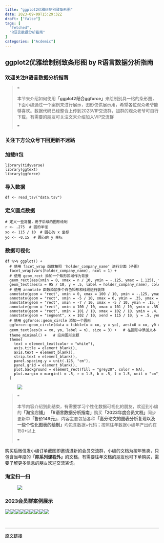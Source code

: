 ```yaml
---
title: "ggplot2优雅绘制别致条形图"
date: 2023-09-09T15:29:32Z
draft: ["false"]
tags: [
  "fetched",
  "R语言数据分析指南"
]
categories: ["Acdemic"]
---
```

ggplot2优雅绘制别致条形图 by R语言数据分析指南
------
<div><section data-tool="mdnice编辑器" data-website="https://www.mdnice.com"><h3 data-tool="mdnice编辑器"><span></span><span><span></span>欢迎关注R语言数据分析指南</span><span></span></h3><blockquote data-tool="mdnice编辑器"><span>❝</span><p>本节来介绍如何使用<strong>「ggplot2结合ggforce」</strong>来绘制别具一格的条形图，下面小编通过一个案例来进行展示，图形仅供展示用，希望各位观众老爷能够喜欢。数据代码已经整合上传到2023VIP交流群，加群的观众老爷可自行下载，有需要的朋友可关注文末介绍加入VIP交流群</p><span>❞</span></blockquote><h3 data-tool="mdnice编辑器"><span></span><span><span></span>关注下方公众号下回更新不迷路</span><span></span></h3><section><mp-common-profile data-pluginname="mpprofile" data-id="Mzg3MzQzNTYzMw==" data-headimg="http://mmbiz.qpic.cn/mmbiz_png/EibnicgwScTAZF0rpeZII9Ltl26VbVagriczTria1fib3XgjwwHEHFjPzkmGpqWDVVHBSzhENictUM2iavAKiaM5lc9USw/0?wx_fmt=png" data-nickname="R语言数据分析指南" data-alias="YanJANtwo" data-signature="R语言重症爱好者，喜欢绘制各种精美的图表，喜欢的小伙伴可以关注我，跟我一起学习" data-from="0" data-is_biz_ban="0"></mp-common-profile></section><h3 data-tool="mdnice编辑器"><span></span><span><span></span>加载R包</span><span></span></h3><pre data-tool="mdnice编辑器"><span></span><code><span>library</span>(tidyverse)<br><span>library</span>(ggtext)<br><span>library</span>(ggforce)<br></code></pre><h3 data-tool="mdnice编辑器"><span></span><span><span></span>导入数据</span><span></span></h3><pre data-tool="mdnice编辑器"><span></span><code>df &lt;- read_tsv(<span>"data.tsv"</span>)<br></code></pre><h3 data-tool="mdnice编辑器"><span></span><span><span></span>定义圆点数据</span><span></span></h3><pre data-tool="mdnice编辑器"><span></span><code><span># 定义一些常量，用于后续的图形绘制</span><br>r &lt;- <span>.275</span>  <span># 圆的半径</span><br>xo &lt;- <span>115</span> / <span>10</span>  <span># 圆心的 x 坐标</span><br>yo &lt;- -<span>0.15</span>  <span># 圆心的 y 坐标</span><br></code></pre><h3 data-tool="mdnice编辑器"><span></span><span><span></span>数据可视化</span><span></span></h3><pre data-tool="mdnice编辑器"><span></span><code>df %&gt;% ggplot() +<br>  <span># 使用 facet_wrap 函数按照 'holder_company_name' 进行分面（子图）</span><br>  facet_wrap(vars(holder_company_name), ncol = <span>1</span>) +<br>  <span># 使用 geom_rect 添加一个矩形区域作为背景</span><br>  geom_rect(aes(xmin = <span>0</span>, xmax = n / <span>10</span>, ymin = -<span>.125</span>, ymax = <span>1.125</span>), fill = <span>"#add8e6"</span>, alpha = <span>.65</span>) +<br>  geom_text(aes(x = <span>95</span> / <span>10</span>, y = <span>.5</span>, label = holder_company_name), color = <span>"white"</span>, fontface = <span>"bold"</span>, size = <span>4</span>, hjust = <span>1</span>) +<br>  <span># 使用 annotate 函数添加多个白色矩形和线段进行装饰</span><br>  annotate(geom = <span>"rect"</span>, xmin = <span>0</span>, xmax = <span>100</span> / <span>10</span>, ymin = -<span>.125</span>, ymax = <span>1.125</span>, color = <span>"white"</span>, fill = <span>NA</span>) +<br>  annotate(geom = <span>"rect"</span>, xmin = -<span>5</span> / <span>10</span>, xmax = <span>0</span>, ymin = <span>.35</span>, ymax = <span>.65</span>, color = <span>"white"</span>, fill = <span>"white"</span>) +<br>  annotate(geom = <span>"rect"</span>, xmin = -<span>7</span> / <span>10</span>, xmax = -<span>5</span> / <span>10</span>, ymin = <span>.15</span>, ymax = <span>.85</span>, color = <span>"white"</span>, fill = <span>"white"</span>) +<br>  annotate(geom = <span>"rect"</span>, xmin = <span>100</span> / <span>10</span>, xmax = <span>101</span> / <span>10</span>, ymin = <span>.35</span>, ymax = <span>.65</span>, color = <span>"white"</span>, fill = <span>"white"</span>) +<br>  annotate(geom = <span>"rect"</span>, xmin = <span>101</span> / <span>10</span>, xmax = <span>102</span> / <span>10</span>, ymin = <span>.4</span>, ymax = <span>.6</span>, color = <span>"white"</span>, fill = <span>"white"</span>) +<br>  annotate(geom = <span>"segment"</span>, x = <span>102</span> / <span>10</span>, xend = <span>115</span> / <span>10</span>, y = <span>.5</span>, yend = <span>.5</span>, color = <span>"white"</span>) +<br>  <span># 使用 ggforce::geom_circle 添加一个圆形</span><br>  ggforce::geom_circle(data = tibble(x = xo, y = yo), aes(x0 = xo, y0 = yo, r = r), color = <span>"white"</span>, fill = <span>"#add8e6"</span>, alpha = <span>.65</span>, size = <span>.85</span>) +<br>  geom_text(aes(x = xo, yo, label = n), size = <span>3</span>) +   <span># 在圆形中添加文本</span><br>  theme_minimal() +   <span># 应用图形主题</span><br>  theme(<br>    text = element_text(color = <span>"white"</span>),<br>    axis.title = element_blank(),<br>    axis.text = element_blank(),<br>    strip.text = element_blank(),<br>    panel.spacing.y = unit(<span>.125</span>, <span>"cm"</span>),<br>    panel.grid = element_blank(),<br>    plot.background = element_rect(fill = <span>"grey20"</span>, color = <span>NA</span>),<br>    plot.margin = margin(t = <span>.5</span>, r = <span>1.5</span>, b = <span>.5</span>, l = <span>1.5</span>, unit = <span>"cm"</span>)<br>  )<br></code></pre><figure data-tool="mdnice编辑器"><img data-ratio="1.0574074074074074" data-src="https://mmbiz.qpic.cn/mmbiz_png/EibnicgwScTAZwAbcFKqEOPlucqOXS2nQRrTuNUroLl8ackyIiciczcUqhDPQ5uuVjlKKMW4KiaBJJbrbzQ7JT27Daw/640?wx_fmt=png" data-type="png" data-w="1080" src="https://mmbiz.qpic.cn/mmbiz_png/EibnicgwScTAZwAbcFKqEOPlucqOXS2nQRrTuNUroLl8ackyIiciczcUqhDPQ5uuVjlKKMW4KiaBJJbrbzQ7JT27Daw/640?wx_fmt=png"></figure><blockquote data-tool="mdnice编辑器"><span>❝</span><p>本节内容介绍到此结束，有需要学习个性化数据可视化的朋友，欢迎到小编的<strong>「淘宝店铺」</strong> <strong>「R语言数据分析指南」</strong>购买<strong>「2023年度会员文档」</strong>同步更新中<strong>「售价149元」</strong>，内容主要包括各种<strong>「高分论文的图表分析复现以及一些个性化图表的绘制」</strong>均包含数据+代码；按照往年数据小编年产出约在150+以上</p><span>❞</span></blockquote><p data-tool="mdnice编辑器">购买后微信发小编订单截图即邀请进新的会员交流群，小编的文档为按年售卖，只包含当年度的<strong>「除系列课程外」</strong>的文档，有需要往年文档的朋友也可下单购买，需要了解更多信息的朋友欢迎交流咨询。</p><h3 data-tool="mdnice编辑器"><span></span><span><span></span>淘宝扫一扫</span><span></span></h3><figure data-tool="mdnice编辑器"><img data-ratio="1.6141479099678457" data-src="https://mmbiz.qpic.cn/mmbiz_png/EibnicgwScTAZwAbcFKqEOPlucqOXS2nQRZprlFDVZzFNiaHwuEE9weYKibGBxxY4Nib8ELcibGleUtqqd9nQFqyrEVw/640?wx_fmt=png" data-type="png" data-w="622" src="https://mmbiz.qpic.cn/mmbiz_png/EibnicgwScTAZwAbcFKqEOPlucqOXS2nQRZprlFDVZzFNiaHwuEE9weYKibGBxxY4Nib8ELcibGleUtqqd9nQFqyrEVw/640?wx_fmt=png"></figure><h3 data-tool="mdnice编辑器"><span></span><span><span></span>2023会员群案例展示</span><span></span></h3><p data-tool="mdnice编辑器"><img data-ratio="0.4255555555555556" data-src="https://mmbiz.qpic.cn/mmbiz_png/EibnicgwScTAZwAbcFKqEOPlucqOXS2nQRUIJHBDYHDhySS9o51vQ91pX78KBicpraDNWcSCdjxlxkycSqfKwoysQ/640?wx_fmt=png" data-type="png" data-w="900" src="https://mmbiz.qpic.cn/mmbiz_png/EibnicgwScTAZwAbcFKqEOPlucqOXS2nQRUIJHBDYHDhySS9o51vQ91pX78KBicpraDNWcSCdjxlxkycSqfKwoysQ/640?wx_fmt=png"><img data-ratio="0.4255555555555556" data-src="https://mmbiz.qpic.cn/mmbiz_png/EibnicgwScTAZwAbcFKqEOPlucqOXS2nQR0NrngNuicljx6AUsrqK5QexaleGEpnPS2ic7r8BbRKpH49BeN7KnCwXw/640?wx_fmt=png" data-type="png" data-w="900" src="https://mmbiz.qpic.cn/mmbiz_png/EibnicgwScTAZwAbcFKqEOPlucqOXS2nQR0NrngNuicljx6AUsrqK5QexaleGEpnPS2ic7r8BbRKpH49BeN7KnCwXw/640?wx_fmt=png"><img data-ratio="0.4255555555555556" data-src="https://mmbiz.qpic.cn/mmbiz_png/EibnicgwScTAZwAbcFKqEOPlucqOXS2nQRHD2saEROuicxuZqbElic7Jgia8N7bibK2ywfUYs8JvBib5NxOzkwSsqqkzA/640?wx_fmt=png" data-type="png" data-w="900" src="https://mmbiz.qpic.cn/mmbiz_png/EibnicgwScTAZwAbcFKqEOPlucqOXS2nQRHD2saEROuicxuZqbElic7Jgia8N7bibK2ywfUYs8JvBib5NxOzkwSsqqkzA/640?wx_fmt=png"><img data-ratio="0.4255555555555556" data-src="https://mmbiz.qpic.cn/mmbiz_png/EibnicgwScTAZwAbcFKqEOPlucqOXS2nQRPw5aME9WeKAL4jzIx4so2LZtD5U1YYOyHBVhC03NTMfwj2nsvueRZg/640?wx_fmt=png" data-type="png" data-w="900" src="https://mmbiz.qpic.cn/mmbiz_png/EibnicgwScTAZwAbcFKqEOPlucqOXS2nQRPw5aME9WeKAL4jzIx4so2LZtD5U1YYOyHBVhC03NTMfwj2nsvueRZg/640?wx_fmt=png"><img data-ratio="0.4255555555555556" data-src="https://mmbiz.qpic.cn/mmbiz_png/EibnicgwScTAZwAbcFKqEOPlucqOXS2nQRlRozvYB9NZvxbe5zFrObhLUGceibIaOeQbfz0doAjlEyXmQ7FW19Bcw/640?wx_fmt=png" data-type="png" data-w="900" src="https://mmbiz.qpic.cn/mmbiz_png/EibnicgwScTAZwAbcFKqEOPlucqOXS2nQRlRozvYB9NZvxbe5zFrObhLUGceibIaOeQbfz0doAjlEyXmQ7FW19Bcw/640?wx_fmt=png"><img data-ratio="0.4255555555555556" data-src="https://mmbiz.qpic.cn/mmbiz_png/EibnicgwScTAZwAbcFKqEOPlucqOXS2nQR4rIJBEJIY0g8NlibJt6oia9OUmKNibyegJOg3UcJeejKwuXKXzUTDEAnw/640?wx_fmt=png" data-type="png" data-w="900" src="https://mmbiz.qpic.cn/mmbiz_png/EibnicgwScTAZwAbcFKqEOPlucqOXS2nQR4rIJBEJIY0g8NlibJt6oia9OUmKNibyegJOg3UcJeejKwuXKXzUTDEAnw/640?wx_fmt=png"><img data-ratio="0.4255555555555556" data-src="https://mmbiz.qpic.cn/mmbiz_png/EibnicgwScTAZwAbcFKqEOPlucqOXS2nQRVaHWTyCCZhxHOJw9H3HUddR55W9gZMOiaLjpCd5Oibm3JRpWKjv5xYibA/640?wx_fmt=png" data-type="png" data-w="900" src="https://mmbiz.qpic.cn/mmbiz_png/EibnicgwScTAZwAbcFKqEOPlucqOXS2nQRVaHWTyCCZhxHOJw9H3HUddR55W9gZMOiaLjpCd5Oibm3JRpWKjv5xYibA/640?wx_fmt=png"><img data-ratio="0.4255555555555556" data-src="https://mmbiz.qpic.cn/mmbiz_png/EibnicgwScTAZwAbcFKqEOPlucqOXS2nQR5ibTz5PKzxbhWeLgKzdqj57iazooBwkWVll8DoFjzno1TakMdFqkRzww/640?wx_fmt=png" data-type="png" data-w="900" src="https://mmbiz.qpic.cn/mmbiz_png/EibnicgwScTAZwAbcFKqEOPlucqOXS2nQR5ibTz5PKzxbhWeLgKzdqj57iazooBwkWVll8DoFjzno1TakMdFqkRzww/640?wx_fmt=png"><img data-ratio="0.4255555555555556" data-src="https://mmbiz.qpic.cn/mmbiz_png/EibnicgwScTAZwAbcFKqEOPlucqOXS2nQRjahFc6dNNRUIsbNyKFoNMyq3adYP3qn2icFKwkXjWoz4xZ0BI2ZKomA/640?wx_fmt=png" data-type="png" data-w="900" src="https://mmbiz.qpic.cn/mmbiz_png/EibnicgwScTAZwAbcFKqEOPlucqOXS2nQRjahFc6dNNRUIsbNyKFoNMyq3adYP3qn2icFKwkXjWoz4xZ0BI2ZKomA/640?wx_fmt=png"></p></section><p><br></p><p><mp-style-type data-value="3"></mp-style-type></p></div>  
<hr>
<a href="https://mp.weixin.qq.com/s/QlBOscBMS-wTbGN5Cny3jw",target="_blank" rel="noopener noreferrer">原文链接</a>
